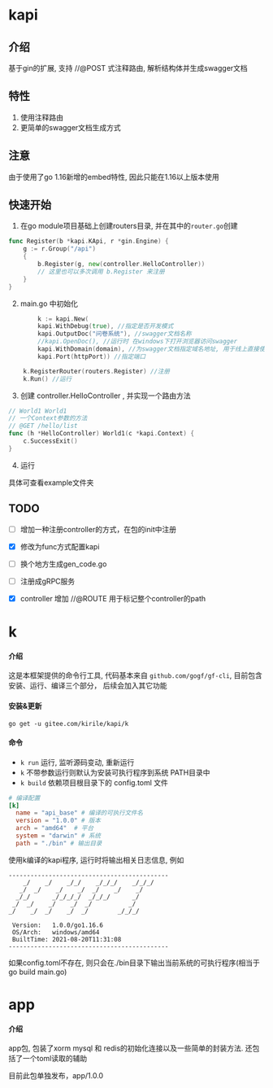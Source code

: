 # kapi

## 介绍
基于gin的扩展, 支持 //@POST 式注释路由, 解析结构体并生成swagger文档

## 特性
1. 使用注释路由
2. 更简单的swagger文档生成方式


## 注意
由于使用了go 1.16新增的embed特性, 因此只能在1.16以上版本使用

## 快速开始
1. 在go module项目基础上创建routers目录, 并在其中的`router.go`创建
```go
func Register(b *kapi.KApi, r *gin.Engine) {
	g := r.Group("/api")
	{
		b.Register(g, new(controller.HelloController))
		// 这里也可以多次调用 b.Register 来注册
	}
}
```
2. main.go 中初始化
```go
        k := kapi.New(
		kapi.WithDebug(true), //指定是否开发模式
		kapi.OutputDoc("问卷系统"), //swagger文档名称
		//kapi.OpenDoc(), //运行时 在windows下打开浏览器访问swagger
		kapi.WithDomain(domain), //为swagger文档指定域名地址, 用于线上直接使用swagger调用接口(一般线上不会这么干)
		kapi.Port(httpPort)) //指定端口

	k.RegisterRouter(routers.Register) //注册
	k.Run() //运行
```
3. 创建 controller.HelloController , 并实现一个路由方法
```go
// World1 World1
// 一个Context参数的方法
// @GET /hello/list
func (h *HelloController) World1(c *kapi.Context) {
	c.SuccessExit()
}
```
4. 运行

具体可查看example文件夹

## TODO

- [ ] 增加一种注册controller的方式，在包的init中注册
- [x] 修改为func方式配置kapi
- [ ] 换个地方生成gen_code.go  
- [ ] 注册成gRPC服务
- [x] controller 增加 //@ROUTE 用于标记整个controller的path


# k
#### 介绍
这是本框架提供的命令行工具, 代码基本来自 `github.com/gogf/gf-cli`, 目前包含 安装、运行、编译三个部分， 后续会加入其它功能

#### 安装&更新

`go get -u gitee.com/kirile/kapi/k`

#### 命令

- `k run` 运行, 监听源码变动, 重新运行
- `k` 不带参数运行则默认为安装可执行程序到系统 PATH目录中
- `k build` 依赖项目根目录下的 config.toml 文件
```toml
# 编译配置
[k]
  name = "api_base" # 编译的可执行文件名
  version = "1.0.0" # 版本
  arch = "amd64"  # 平台
  system = "darwin" # 系统
  path = "./bin" # 输出目录
```
使用k编译的kapi程序, 运行时将输出相关日志信息, 例如
```
--------------------------------------------
    _/    _/    _/_/    _/_/_/    _/_/_/
   _/  _/    _/    _/  _/    _/    _/
  _/_/      _/_/_/_/  _/_/_/      _/
 _/  _/    _/    _/  _/          _/
_/    _/  _/    _/  _/        _/_/_/

 Version:   1.0.0/go1.16.6
 OS/Arch:   windows/amd64
 BuiltTime: 2021-08-20T11:31:08
-------------------------------------------- 
```
如果config.toml不存在, 则只会在./bin目录下输出当前系统的可执行程序(相当于 go build main.go)


# app

#### 介绍
app包, 包装了xorm mysql 和 redis的初始化连接以及一些简单的封装方法. 还包括了一个toml读取的辅助

目前此包单独发布，app/1.0.0
